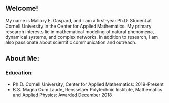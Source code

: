 ## Welcome!

My name is Mallory E. Gaspard, and I am a first-year Ph.D. Student at Cornell University in the Center for Applied Mathematics. My primary research interests lie in mathematical modeling of natural phenomena, dynamical systems, and complex networks. In addition to research, I am also passionate about scientific communication and outreach. 

## About Me:
### Education: 

- Ph.D. Cornell University, Center for Applied Mathematics: 2019-Present
- B.S. Magna Cum Laude, Rensselaer Polytechnic Institute, Mathematics and Applied Physics: Awarded December 2018



